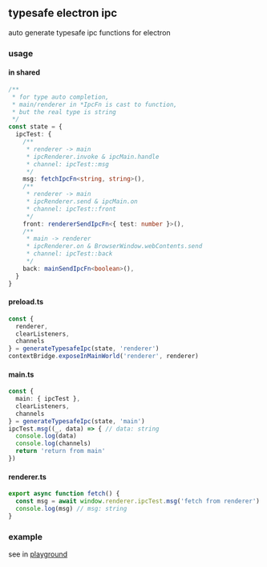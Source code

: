## typesafe electron ipc

auto generate typesafe ipc functions for electron

### usage

#### in shared

```typescript
/**
 * for type auto completion,
 * main/renderer in *IpcFn is cast to function,
 * but the real type is string
 */
const state = {
  ipcTest: {
    /**
     * renderer -> main
     * ipcRenderer.invoke & ipcMain.handle
     * channel: ipcTest::msg
     */
    msg: fetchIpcFn<string, string>(),
    /**
     * renderer -> main
     * ipcRenderer.send & ipcMain.on
     * channel: ipcTest::front
     */
    front: rendererSendIpcFn<{ test: number }>(),
    /**
     * main -> renderer
     * ipcRenderer.on & BrowserWindow.webContents.send
     * channel: ipcTest::back
     */
    back: mainSendIpcFn<boolean>(),
  }
}
```

#### preload.ts

```typescript
const {
  renderer,
  clearListeners,
  channels
} = generateTypesafeIpc(state, 'renderer')
contextBridge.exposeInMainWorld('renderer', renderer)
```

#### main.ts

```typescript
const {
  main: { ipcTest },
  clearListeners,
  channels
} = generateTypesafeIpc(state, 'main')
ipcTest.msg((_, data) => { // data: string
  console.log(data)
  console.log(channels)
  return 'return from main'
})
```

#### renderer.ts

```typescript
export async function fetch() {
  const msg = await window.renderer.ipcTest.msg('fetch from renderer')
  console.log(msg) // msg: string
}
```

### example

see in [playground](./playground)